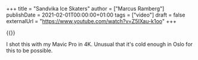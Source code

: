 +++
title = "Sandvika Ice Skaters"
author = ["Marcus Ramberg"]
publishDate = 2021-02-01T00:00:00+01:00
tags = ["video"]
draft = false
externalUrl = "https://www.youtube.com/watch?v=Z5IXau-k1oo"
+++

{{<youtube Z5IXau-k1oo>}}

I shot this with my Mavic Pro in 4K. Unusual that it's cold enough in Oslo for this to be possible.
